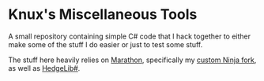# Knux's Miscellaneous Tools
A small repository containing simple C# code that I hack together to either make some of the stuff I do easier or just to test some stuff.

The stuff here heavily relies on [Marathon](https://github.com/Big-Endian-32/Marathon), specifically my [custom Ninja fork](https://github.com/Knuxfan24/Marathon/tree/ninja), as well as [HedgeLib#](https://github.com/Radfordhound/HedgeLib/tree/master).
